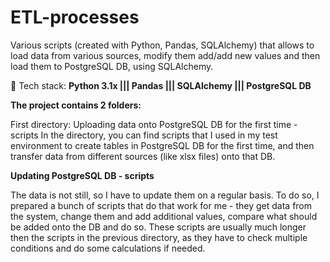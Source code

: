 # ETL-processes
Various scripts (created with Python, Pandas, SQLAlchemy) that allows to load data from various sources, modify them add/add new values and then load them to PostgreSQL DB, using SQLAlchemy.

:rocket: Tech stack:
**Python 3.1x |||
Pandas |||
SQLAlchemy |||
PostgreSQL DB**


**The project contains 2 folders:**

First directory: Uploading data onto PostgreSQL DB for the first time - scripts
In the directory, you can find scripts that I used in my test environment to create tables in PostgreSQL DB for the first time, and then transfer data from different sources (like xlsx files) onto that DB.

**Updating PostgreSQL DB - scripts**

The data is not still, so I have to update them on a regular basis. To do so, I prepared a bunch of scripts that do that work for me - they get data from the system, change them and add additional values, compare what should be added onto the DB and do so.
These scripts are usually much longer then the scripts in the previous directory, as they have to check multiple conditions and do some calculations if needed.
